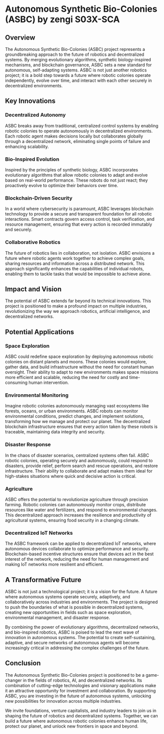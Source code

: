 # Autonomous Synthetic Bio-Colonies (ASBC) by zengi S03X-SCA

## Overview

The Autonomous Synthetic Bio-Colonies (ASBC) project represents a groundbreaking approach to the future of robotics and decentralized systems. By merging evolutionary algorithms, synthetic biology-inspired mechanisms, and blockchain governance, ASBC sets a new standard for autonomous, self-adapting systems. ASBC is not just another robotics project; it is a bold step towards a future where robotic colonies operate independently, evolve over time, and interact with each other securely in decentralized environments.

## Key Innovations

### Decentralized Autonomy

ASBC breaks away from traditional, centralized control systems by enabling robotic colonies to operate autonomously in decentralized environments. Each robotic agent makes decisions locally but collaborates globally through a decentralized network, eliminating single points of failure and enhancing scalability.

### Bio-Inspired Evolution

Inspired by the principles of synthetic biology, ASBC incorporates evolutionary algorithms that allow robotic colonies to adapt and evolve based on real-world performance. These robots do not just react; they proactively evolve to optimize their behaviors over time.

### Blockchain-Driven Security

In a world where cybersecurity is paramount, ASBC leverages blockchain technology to provide a secure and transparent foundation for all robotic interactions. Smart contracts govern access control, task verification, and resource management, ensuring that every action is recorded immutably and securely.

### Collaborative Robotics

The future of robotics lies in collaboration, not isolation. ASBC envisions a future where robotic agents work together to achieve complex goals, sharing resources and information across a distributed network. This approach significantly enhances the capabilities of individual robots, enabling them to tackle tasks that would be impossible to achieve alone.

## Impact and Vision

The potential of ASBC extends far beyond its technical innovations. This project is positioned to make a profound impact on multiple industries, revolutionizing the way we approach robotics, artificial intelligence, and decentralized networks.

## Potential Applications

### Space Exploration

ASBC could redefine space exploration by deploying autonomous robotic colonies on distant planets and moons. These colonies would explore, gather data, and build infrastructure without the need for constant human oversight. Their ability to adapt to new environments makes space missions more efficient and scalable, reducing the need for costly and time-consuming human intervention.

### Environmental Monitoring

Imagine robotic colonies autonomously managing vast ecosystems like forests, oceans, or urban environments. ASBC robots can monitor environmental conditions, predict changes, and implement solutions, transforming how we manage and protect our planet. The decentralized blockchain infrastructure ensures that every action taken by these robots is traceable, maintaining data integrity and security.

### Disaster Response

In the chaos of disaster scenarios, centralized systems often fail. ASBC robotic colonies, operating securely and autonomously, could respond to disasters, provide relief, perform search and rescue operations, and restore infrastructure. Their ability to collaborate and adapt makes them ideal for high-stakes situations where quick and decisive action is critical.

### Agriculture

ASBC offers the potential to revolutionize agriculture through precision farming. Robotic colonies can autonomously monitor crops, distribute resources like water and fertilizers, and respond to environmental changes. This decentralized approach increases the resilience and productivity of agricultural systems, ensuring food security in a changing climate.

### Decentralized IoT Networks

The ASBC framework can be applied to decentralized IoT networks, where autonomous devices collaborate to optimize performance and security. Blockchain-based incentive structures ensure that devices act in the best interest of the network, reducing the need for human management and making IoT networks more resilient and efficient.

## A Transformative Future

ASBC is not just a technological project; it is a vision for the future. A future where autonomous systems operate securely, adaptively, and collaboratively across industries and environments. The project is designed to push the boundaries of what is possible in decentralized systems, creating new opportunities in fields such as space exploration, environmental management, and disaster response.

By combining the power of evolutionary algorithms, decentralized networks, and bio-inspired robotics, ASBC is poised to lead the next wave of innovation in autonomous systems. The potential to create self-sustaining, adaptive, and secure networks of autonomous agents will become increasingly critical in addressing the complex challenges of the future.

## Conclusion

The Autonomous Synthetic Bio-Colonies project is positioned to be a game-changer in the fields of robotics, AI, and decentralized networks. Its combination of cutting-edge technologies and visionary applications make it an attractive opportunity for investment and collaboration. By supporting ASBC, you are investing in the future of autonomous systems, unlocking new possibilities for innovation across multiple industries.

We invite foundations, venture capitalists, and industry leaders to join us in shaping the future of robotics and decentralized systems. Together, we can build a future where autonomous robotic colonies enhance human life, protect our planet, and unlock new frontiers in space and beyond.
